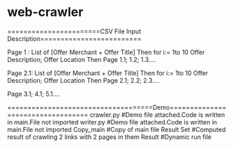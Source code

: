 # web-crawler
=======================CSV File Input Description=========================

Page 1 :
			List of [Offer Merchant + Offer Title]
			Then for i:= 1to 10
					Offer Description;
					Offer Location
Then Page 1.1;  1.2;  1.3....


Page 2.1:
			List of [Offer Merchant + Offer Title]
			Then for i:= 1to 10
					Offer Description;
					Offer Location
Then Page 2.1;  2.2;  2.3....

Page 3.1;  4.1;  5.1....

====================================Demo==================================
crawler.py #Demo file attached.Code is written in main.File not imported
writer.py  #Demo file attached.Code is written in main.File not imported
Copy_main  #Copy of main file
Result Set #Computed result of crawling 2 links with 2 pages in them
Result     #Dynamic run file
